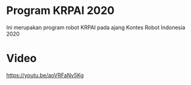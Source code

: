 # Program KRPAI 2020
Ini merupakan program robot KRPAI pada ajang Kontes Robot Indonesia 2020

# Video
https://youtu.be/aoVRFaNv5Kg

